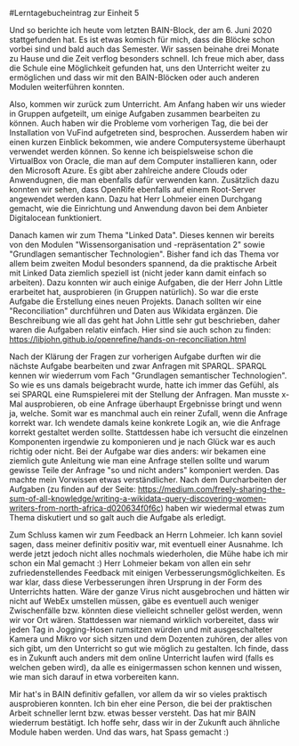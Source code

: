 #Lerntagebucheintrag zur Einheit 5

Und so berichte ich heute vom letzten BAIN-Block, der am 6. Juni 2020 stattgefunden hat. Es ist etwas komisch für mich, dass die Blöcke schon vorbei sind und bald auch das Semester. Wir sassen beinahe drei Monate zu Hause und die Zeit verflog besonders schnell. Ich freue mich aber, dass die Schule eine Möglichkeit gefunden hat, uns den Unterricht weiter zu ermöglichen und dass wir mit den BAIN-Blöcken oder auch anderen Modulen weiterführen konnten. 

Also, kommen wir zurück zum Unterricht. Am Anfang haben wir uns wieder in Gruppen aufgeteilt, um einige Aufgaben zusammen bearbeiten zu können. Auch haben wir die Probleme vom vorherigen Tag, die bei der Installation von VuFind aufgetreten sind, besprochen. Ausserdem haben wir einen kurzen Einblick bekommen, wie andere Computersysteme überhaupt verwendet werden können. So kenne ich beispielsweise schon die VirtualBox von Oracle, die man auf dem Computer installieren kann, oder den Microsoft Azure. Es gibt aber zahlreiche andere Clouds oder Anwendugnen, die man ebenfalls dafür verwenden kann. 
Zusätzlich dazu konnten wir sehen, dass OpenRife ebenfalls auf einem Root-Server angewendet werden kann. Dazu hat Herr Lohmeier einen Durchgang gemacht, wie die Einrichtung und Anwendung davon bei dem Anbieter Digitalocean funktioniert. 

Danach kamen wir zum Thema "Linked Data". Dieses kennen wir bereits von den Modulen "Wissensorganisation und -repräsentation 2" sowie "Grundlagen semantischer Technologien". Bisher fand ich das Thema vor allem beim zweiten Modul besonders spannend, da die praktische Arbeit mit Linked Data ziemlich speziell ist (nicht jeder kann damit einfach so arbeiten). 
Dazu konnten wir auch einige Aufgaben, die der Herr John Little erarbeitet hat, ausprobieren (in Gruppen natürlich). So war die erste Aufgabe die Erstellung eines neuen Projekts. Danach sollten wir eine "Reconciliation" durchführen und Daten aus Wikidata ergänzen. Die Beschreibung wie all das geht hat John Little sehr gut beschrieben, daher waren die Aufgaben relativ einfach. Hier sind sie auch schon zu finden: https://libjohn.github.io/openrefine/hands-on-reconciliation.html

Nach der Klärung der Fragen zur vorherigen Aufgabe durften wir die nächste Aufgabe bearbeiten und zwar Anfragen mit SPARQL. SPARQL kennen wir wiederrum vom Fach "Grundlagen semantischer Technologien". So wie es uns damals beigebracht wurde, hatte ich immer das Gefühl, als sei SPARQL eine Rumspielerei mit der Stellung der Anfragen. Man musste x-Mal ausprobieren, ob eine Anfrage überhaupt Ergebnisse bringt und wenn ja, welche. Somit war es manchmal auch ein reiner Zufall, wenn die Anfrage korrekt war. Ich wendete damals keine konkrete Logik an, wie die Anfrage korrekt gestaltet werden sollte. Stattdessen habe ich versucht die einzelnen Komponenten irgendwie zu komponieren und je nach Glück war es auch richtig oder nicht. 
Bei der Aufgabe war dies anders: wir bekamen eine ziemlich gute Anleitung wie man eine Anfrage stellen sollte und warum gewisse Teile der Anfrage "so und nicht anders" komponiert werden. Das machte mein Vorwissen etwas verständlicher. Nach dem Durcharbeiten der Aufgaben (zu finden auf der Seite: https://medium.com/freely-sharing-the-sum-of-all-knowledge/writing-a-wikidata-query-discovering-women-writers-from-north-africa-d020634f0f6c) haben wir wiedermal etwas zum Thema diskutiert und so galt auch die Aufgabe als erledigt. 

Zum Schluss kamen wir zum Feedback an Herrn Lohmeier. Ich kann soviel sagen, dass meiner definitiv positiv war, mit eventuell einer Ausnahme. Ich werde jetzt jedoch nicht alles nochmals wiederholen, die Mühe habe ich mir schon ein Mal gemacht :) Herr Lohmeier bekam von allen ein sehr zufriedenstellendes Feedback mit einigen Verbesserungsmöglichkeiten. Es war klar, dass diese Verbesserungen ihren Ursprung in der Form des Unterrichts hatten. Wäre der ganze Virus nicht ausgebrochen und hätten wir nicht auf WebEx umstellen müssen, gäbe es eventuell auch weniger Zwischenfälle bzw. könnten diese vielleicht schneller gelöst werden, wenn wir vor Ort wären. Stattdessen war niemand wirklich vorbereitet, dass wir jeden Tag in Jogging-Hosen rumsitzen würden und mit ausgeschalteter Kamera und Mikro vor sich sitzen und dem Dozenten zuhören, der alles von sich gibt, um den Unterricht so gut wie möglich zu gestalten. Ich finde, dass es in Zukunft auch anders mit dem online Unterricht laufen wird (falls es welchen geben wird), da alle es einigermassen schon kennen und wissen, wie man sich darauf in etwa vorbereiten kann. 

Mir hat's in BAIN definitiv gefallen, vor allem da wir so vieles praktisch ausprobieren konnten. Ich bin eher eine Person, die bei der praktischen Arbeit schneller lernt bzw. etwas besser versteht. Das hat mir BAIN wiederrum bestätigt. Ich hoffe sehr, dass wir in der Zukunft auch ähnliche Module haben werden. Und das wars, hat Spass gemacht :)
